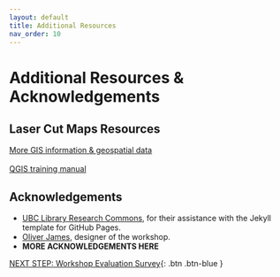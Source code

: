```yaml
---
layout: default
title: Additional Resources
nav_order: 10
---
```

# Additional Resources & Acknowledgements

## Laser Cut Maps Resources
[More GIS information & geospatial data](https://www.uvic.ca/library/locations/home/map/gis/index.php)<br>
<br>[QGIS training manual](https://docs.qgis.org/3.34/en/docs/training_manual/index.html)

## Acknowledgements

- [UBC Library Research Commons](https://github.com/ubc-library-rc/), for their assistance with the Jekyll template for GitHub Pages.
- [Oliver James](https://www.linkedin.com/in/oliver-james-a12300275/), designer of the workshop. 
- **MORE ACKNOWLEDGEMENTS HERE**

[NEXT STEP: Workshop Evaluation Survey](workshop-survey.html){: .btn .btn-blue }
